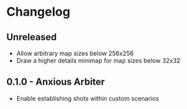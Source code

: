 # Changelog

## Unreleased
  - Allow arbitrary map sizes below 256x256
  - Draw a higher details minimap for map sizes below 32x32

## 0.1.0 - Anxious Arbiter
  - Enable establishing shots within custom scenarios
